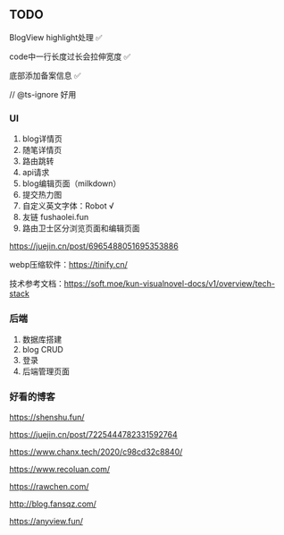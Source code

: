 ## TODO

BlogView highlight处理 ✅

code中一行长度过长会拉伸宽度 ✅

底部添加备案信息 ✅

// @ts-ignore 好用


### UI
1. blog详情页
2. 随笔详情页
3. 路由跳转
4. api请求
5. blog编辑页面（milkdown）
6. 提交热力图
7. 自定义英文字体：Robot √
8. 友链 fushaolei.fun
9. 路由卫士区分浏览页面和编辑页面


https://juejin.cn/post/6965488051695353886

webp压缩软件：https://tinify.cn/

技术参考文档：https://soft.moe/kun-visualnovel-docs/v1/overview/tech-stack




### 后端
1. 数据库搭建
2. blog CRUD
3. 登录
4. 后端管理页面

### 好看的博客

https://shenshu.fun/

https://juejin.cn/post/7225444782331592764

https://www.chanx.tech/2020/c98cd32c8840/

https://www.recoluan.com/

https://rawchen.com/

http://blog.fansqz.com/

https://anyview.fun/